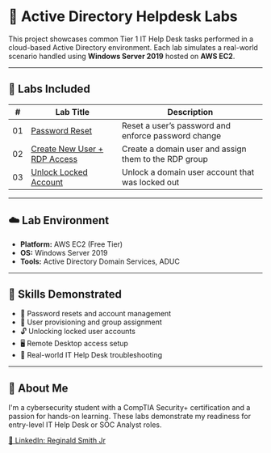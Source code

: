 # 🧰 Active Directory Helpdesk Labs

This project showcases common Tier 1 IT Help Desk tasks performed in a cloud-based Active Directory environment. Each lab simulates a real-world scenario handled using **Windows Server 2019** hosted on **AWS EC2**.

---

## 📂 Labs Included

| #  | Lab Title                                           | Description                                                |
|----|-----------------------------------------------------|------------------------------------------------------------|
| 01 | [Password Reset](./01-password-reset/README.md)     | Reset a user’s password and enforce password change        |
| 02 | [Create New User + RDP Access](./02-create-user-rdp/README.md) | Create a domain user and assign them to the RDP group      |
| 03 | [Unlock Locked Account](./03-unlock-account/README.md)       | Unlock a domain user account that was locked out           |

---

## ☁️ Lab Environment

- **Platform:** AWS EC2 (Free Tier)
- **OS:** Windows Server 2019
- **Tools:** Active Directory Domain Services, ADUC

---

## 🧠 Skills Demonstrated

- 🔐 Password resets and account management
- 👥 User provisioning and group assignment
- 🔓 Unlocking locked user accounts
- 🖥️ Remote Desktop access setup
- 🧩 Real-world IT Help Desk troubleshooting

---

## 📌 About Me

I'm a cybersecurity student with a CompTIA Security+ certification and a passion for hands-on learning. These labs demonstrate my readiness for entry-level IT Help Desk or SOC Analyst roles.

[🔗 LinkedIn: Reginald Smith Jr](https://www.linkedin.com/in/reginald-smith-jr-a1ab03341/)
